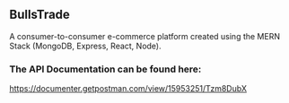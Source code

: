 ## BullsTrade
A consumer-to-consumer e-commerce platform created using the MERN Stack (MongoDB, Express, React, Node).

### The API Documentation can be found here:
https://documenter.getpostman.com/view/15953251/Tzm8DubX


